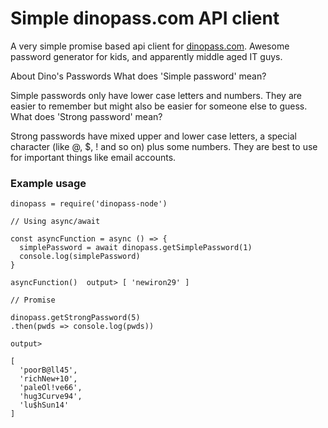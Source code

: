 # Simple dinopass.com API client

A very simple promise based api client for [dinopass.com](https://dinopass.com).
Awesome password generator for kids, and apparently middle aged IT guys.

About Dino's Passwords
What does 'Simple password' mean?

Simple passwords only have lower case letters and numbers. They are easier to remember but might also be easier for someone else to guess.
What does 'Strong password' mean?

Strong passwords have mixed upper and lower case letters, a special character (like @, \$, ! and so on) plus some numbers. They are best to use for important things like email accounts.

### Example usage

```
dinopass = require('dinopass-node')

// Using async/await

const asyncFunction = async () => {
  simplePassword = await dinopass.getSimplePassword(1)
  console.log(simplePassword)
}

asyncFunction()  output> [ 'newiron29' ]

// Promise

dinopass.getStrongPassword(5)
.then(pwds => console.log(pwds))

output>

[
  'poorB@ll45',
  'richNew+10',
  'paleOl!ve66',
  'hug3Curve94',
  'lu$hSun14'
]
```
